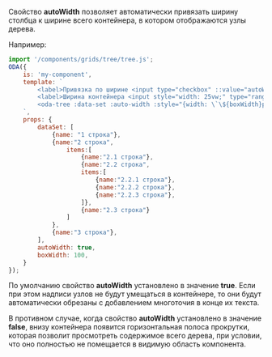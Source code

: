 Свойство **autoWidth** позволяет автоматически привязать ширину столбца к ширине всего контейнера, в котором отображаются узлы дерева.

Например:

```javascript _run_line_edit_loadoda_[my-component.js]_h=160_
import '/components/grids/tree/tree.js';
ODA({
    is: 'my-component',
    template: `
        <label>Привязка по ширине <input type="checkbox" ::value="autoWidth" checked></label> <br>
        <label>Ширина контейнера <input style="width: 25vw;" type="range" max="150" ::value="boxWidth">{{boxWidth}}</input></label>
        <oda-tree :data-set :auto-width :style="{width: \`\${boxWidth}px\`}"></oda-tree>
    `,
    props: {
        dataSet: [
            {name: "1 строка"},
            {name:"2 строка",
                items:[
                    {name:"2.1 строка"},
                    {name:"2.2 строка",
                    items:[
                        {name:"2.2.1 строка"},
                        {name:"2.2.2 строка"},
                        {name:"2.2.3 строка"},
                    ]},
                    {name:"2.3 строка"}
                ]
            },
            {name:"3 строка"},
        ],
        autoWidth: true,
        boxWidth: 100,
    }
});
```

По умолчанию свойство **autoWidth** установлено в значение **true**. Если при этом надписи узлов не будут умещаться в контейнере, то они будут автоматически обрезаны с добавлением многоточия в конце их текста.

В противном случае, когда свойство **autoWidth** установлено в значение **false**, внизу контейнера появится горизонтальная полоса прокрутки, которая позволит просмотреть содержимое всего дерева, при условии, что оно полностью не помещается в видимую область компонента.
